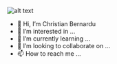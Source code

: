 ![alt text](https://github.com/[cbernardu]/[cbernardu]/blob/[main]/image.jpg?raw=true)
- 👋 Hi, I’m Christian Bernardu
- 👀 I’m interested in ...
- 🌱 I’m currently learning ...
- 💞️ I’m looking to collaborate on ...
- 📫 How to reach me ...

<!---
cbernardu/cbernardu is a ✨ special ✨ repository because its `README.md` (this file) appears on your GitHub profile.
You can click the Preview link to take a look at your changes.
--->
